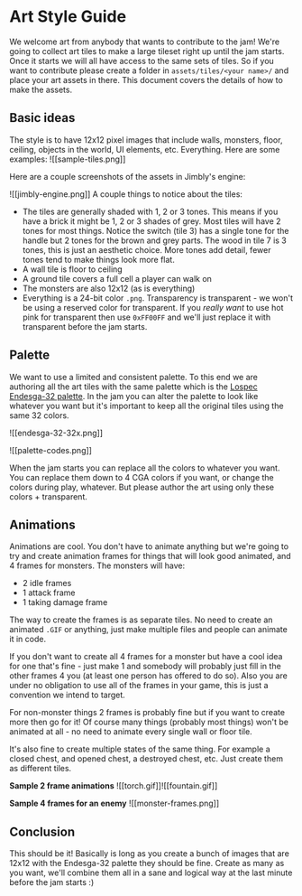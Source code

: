 # Art Style Guide
We welcome art from anybody that wants to contribute to the jam! We're going to collect art tiles to make a large tileset right up until the jam starts. Once it starts we will all have access to the same sets of tiles. So if you want to contribute please create a folder in `assets/tiles/<your name>/` and place your art assets in there. This document covers the details of how to make the assets.

## Basic ideas
The style is to have 12x12 pixel images that include walls, monsters, floor, ceiling, objects in the world, UI elements, etc. Everything. Here are some examples:
![[sample-tiles.png]]

Here are a couple screenshots of the assets in Jimbly's engine:

![[jimbly-engine.png]]
A couple things to notice about the tiles:
* The tiles are generally shaded with 1, 2 or 3 tones. This means if you have a brick it might be 1, 2 or 3 shades of grey. Most tiles will have 2 tones for most things. Notice the switch (tile 3) has a single tone for the handle but 2 tones for the brown and grey parts. The wood in tile 7 is 3 tones, this is just an aesthetic choice. More tones add detail, fewer tones tend to make things look more flat. 
* A wall tile is floor to ceiling
* A ground tile covers a full cell a player can walk on
* The monsters are also 12x12 (as is everything)
* Everything is a 24-bit color `.png`. Transparency is transparent - we won't be using a reserved color for transparent. If you *really want* to use hot pink for transparent then use `0xFF00FF` and we'll just replace it with transparent before the jam starts.
## Palette
We want to use a limited and consistent palette. To this end we are authoring all the art tiles with the same palette which is the [Lospec Endesga-32 palette](https://lospec.com/palette-list/endesga-32). In the jam you can alter the palette to look like whatever you want but it's important to keep all the original tiles using the same 32 colors.

![[endesga-32-32x.png]]

![[palette-codes.png]]

When the jam starts you can replace all the colors to whatever you want. You can replace them down to 4 CGA colors if you want, or change the colors during play, whatever. But please author the art using only these colors + transparent.
## Animations
Animations are cool. You don't have to animate anything but we're going to try and create animation frames for things that will look good animated, and 4 frames for monsters. The monsters will have:
* 2 idle frames
* 1 attack frame
* 1 taking damage frame

The way to create the frames is as separate tiles. No need to create an animated `.GIF` or anything, just make multiple files and people can animate it in code.

If you don't want to create all 4 frames for a monster but have a cool idea for one that's fine - just make 1 and somebody will probably just fill in the other frames 4 you (at least one person has offered to do so). Also you are under no obligation to use all of the frames in your game, this is just a convention we intend to target. 

For non-monster things 2 frames is probably fine but if you want to create more then go for it! Of course many things (probably most things) won't be animated at all - no need to animate every single wall or floor tile.

It's also fine to create multiple states of the same thing. For example a closed chest, and opened chest, a destroyed chest, etc. Just create them as different tiles.

**Sample 2 frame animations**
![[torch.gif]]![[fountain.gif]]

**Sample 4 frames for an enemy**
![[monster-frames.png]]

## Conclusion
This should be it! Basically is long as you create a bunch of images that are 12x12 with the Endesga-32 palette they should be fine. Create as many as you want, we'll combine them all in a sane and logical way at the last minute before the jam starts :)